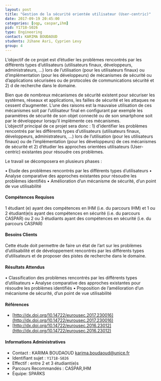 ```yaml
---
layout: post
title: "Gestion de la sécurité orientée utilisateur (User-centric)"
date: 2017-09-19 20:45:00
categories: [oqp, caspar,ihm]
pid: Y1718-S026
type: Engineering
contact: KARIMA BOUDAOUD
students: Jihane Asri, Cyprien Levy
group: 4
---
```

       
L’objectif  de ce projet est d’étudier les problèmes  rencontrés par les différents types d’utilisateurs (utilisateurs finaux, développeurs, administrateurs, …) lors de l’utilisation (pour les utilisateurs finaux) ou d’implémentation (pour les développeurs) de mécanismes de sécurité ou d’applications sécurisées  ou de protocoles de communications sécurité et 2) d de recherche dans le domaine.

Bien que de nombreux mécanismes de sécurité existent pour sécuriser les systèmes, réseaux et applications, les failles de sécurité et les attaques ne cessent d’augmenter. L’une des raisons est la mauvaise utilisation de ces mécanismes soit par l’utilisateur final en configurant par exemple les paramètres de sécurité de son objet connecté ou de son smartphone soit par le développeur lorsqu’il implémente ces mécanismes.  
L’objectif  principal de ce projet sera donc : 1) d’identifier les problèmes  rencontrés par les différents types d’utilisateurs (utilisateurs finaux, développeurs, administrateurs, …) lors de l’utilisation (pour les utilisateurs finaux) ou de l’implémentation (pour les développeurs) de ces mécanismes de sécurité et 2) d’étudier les approches orientées utilisateurs (User-centric) existantes pour résoudre ces problèmes.

Le travail se décomposera en plusieurs phases :

•	Etude des problèmes  rencontrés par les différents types d’utilisateurs 
•	Analyse comparative des approches existantes pour résoudre les problèmes identifiés
•	Amélioration d’un mécanisme de sécurité, d’un point de vue utilisabilité



#### Compétences Requises
1 étudiant (e) ayant des compétences en IHM (i.e. du parcours  IHM) et 1 ou 2 étudiant(e)s ayant des compétences en sécurité (i.e. du parcours CASPAR) ou 2 ou 3 étudiants ayant des compétences en sécurité (i.e. du parcours CASPAR) 



     

#### Besoins Clients
Cette étude doit permettre de faire un état de l’art sur les problèmes d’utilisabilité et de développement rencontrés par les différents types d’utilisateurs et de proposer des pistes de recherche dans le domaine.

#### Résultats Attendus
•	Classification des problèmes rencontrés par les différents types d’utilisateurs
•	Analyse comparative des approches existantes pour résoudre les problèmes identifiés
•	Proposition de l’amélioration d’un mécanisme de sécurité, d’un point de vue utilisabilité

#### Références

  * [http://dx.doi.org/10.14722/eurousec.2017.230016](http://dx.doi.org/10.14722/eurousec.2017.230016)
  * [http://dx.doi.org/10.14722/eurousec.2016.23012](http://dx.doi.org/10.14722/eurousec.2016.23012)

#### Informations Administratives
  * Contact : KARIMA BOUDAOUD <karima.boudaoud@unice.fr>
  * Identifiant sujet : `Y1718-S026`
  * Effectif : entre 2 et 3 étudiant(e)s
  * Parcours Recommandés : CASPAR,IHM
  * Équipe: SPARKS

     